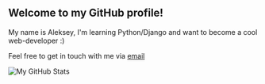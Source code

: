 ## Welcome to my GitHub profile!

My name is Aleksey, I'm learning Python/Django and want to become a cool web-developer :)

Feel free to get in touch with me via [email](mailto:helicooper7@gmail.com)

![My GitHub Stats](https://github-readme-stats.vercel.app/api?username=ktv-sky&&show_icons=true&title_color=161e2e&icon_color=31c48d&text_color=4b5563&bg_color=f4f5f7)
